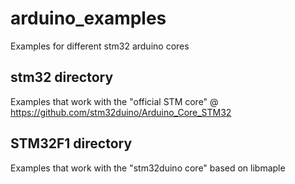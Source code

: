 # arduino_examples
Examples for different stm32 arduino cores

## stm32 directory
Examples that work with the "official STM core" @ https://github.com/stm32duino/Arduino_Core_STM32

## STM32F1 directory
Examples that work with the "stm32duino core" based on libmaple

